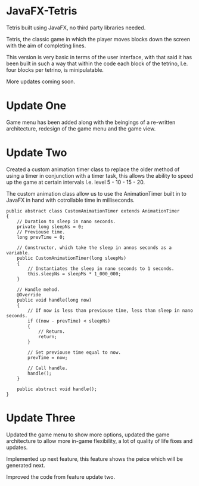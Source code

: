 # JavaFX-Tetris
Tetris built using JavaFX, no third party libraries needed.

Tetris, the classic game in which the player moves blocks down the screen with the aim of completing lines.

This version is very basic in terms of the user interface, with that said it has been built in such a way that within the code each block of the tetrino, I.e. four blocks per tetrino, is minipulatable.

More updates coming soon.

# Update One 
Game menu has been added along with the beingings of a re-written architecture, redesign of the game menu and the game view.

# Update Two
Created a custom animation timer class to replace the older method of using a timer in conjunction with a timer task, this allows the ability to speed up the game at certain intervals I.e. level 5 - 10 - 15 - 20.

The custom animation class allow us to use the AnimationTimer built in to JavaFX in hand with cotrollable time in milliseconds.

```
public abstract class CustomAnimationTimer extends AnimationTimer
{
    // Duration to sleep in nano seconds.
    private long sleepNs = 0;
    // Previouse time.
    long prevTime = 0;

    // Constructor, which take the sleep in annos seconds as a variable.
    public CustomAnimationTimer(long sleepMs)
    {
        // Instantiates the sleep in nano seconds to 1 seconds.
        this.sleepNs = sleepMs * 1_000_000;
    }

    // Handle mehod.
    @Override
    public void handle(long now)
    {
        // If now is less than previouse time, less than sleep in nano seconds.
        if ((now - prevTime) < sleepNs) 
        { 
            // Return.
            return;
        }
        
        // Set previouse time equal to now.
        prevTime = now;

        // Call handle.
        handle();
    }

    public abstract void handle();
}
```

# Update Three
Updated the game menu to show more options, updated the game architecture to allow more in-game flexibility, a lot of quality of life fixes and updates.

Implemented up next feature, this feature shows the peice which will be generated next.

Improved the code from feature update two.
